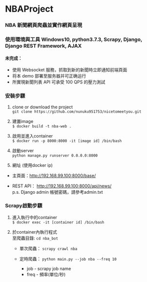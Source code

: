 # NBAProject

### NBA 新聞網頁爬蟲並實作網頁呈現  
### 使用環境與工具 Windows10, python3.7.3, Scrapy, Django, Django REST Framework, AJAX
#### 未完成：
* 使用 Websocket 服務，抓取到新的新聞時立即通知前端頁面
* 将本 demo 部署至服务器并可正确运行
* 所實現新聞列表 API 可承受 100 QPS 的壓力測試

### 安裝步驟
1. clone or download the project  
`git clone https://github.com/nunuku951753/nicetomeetyou.git `

2. 建置image  
`$ docker build -t nba-web . ` 

3. 啟用並進入container  
`$ docker run -p 8000:8000 -it [image id] /bin/bash `

4. 啟動server  
`python manage.py runserver 0.0.0.0:8000 `

5. 網址 (使用docker ip)  
* 主頁面：http://192.168.99.100:8000/base/

* REST API： http://192.168.99.100:8000/api/news/   
p.s. Django admin 帳號密碼，請參考admin.txt

### Scrapy啟動步驟
1. 進入執行中的container  
`$ docker exec -it [container id] /bin/bash `  

2. 於container內執行程式  
至爬蟲目錄: `cd nba_bot `  
    * 單次爬蟲：
    `scrapy crawl nba `  
      
    * 定時爬蟲：
    `python main.py --job nba --freq 10`
        * job - scrapy job name  
        * freq - 頻率(單位/秒)
